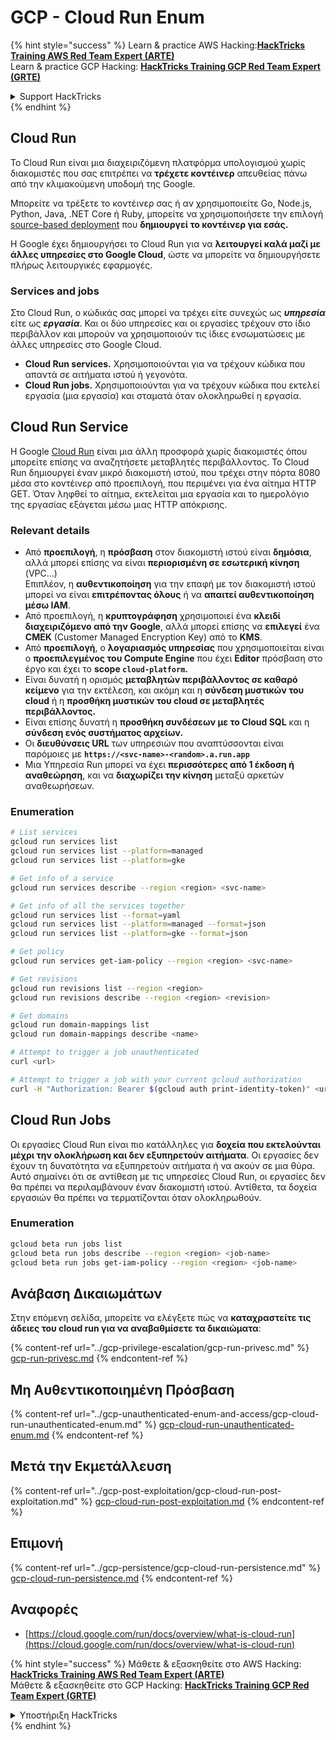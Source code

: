 # GCP - Cloud Run Enum

{% hint style="success" %}
Learn & practice AWS Hacking:<img src="../../../.gitbook/assets/image (1) (1) (1).png" alt="" data-size="line">[**HackTricks Training AWS Red Team Expert (ARTE)**](https://training.hacktricks.xyz/courses/arte)<img src="../../../.gitbook/assets/image (1) (1) (1).png" alt="" data-size="line">\
Learn & practice GCP Hacking: <img src="../../../.gitbook/assets/image (2).png" alt="" data-size="line">[**HackTricks Training GCP Red Team Expert (GRTE)**<img src="../../../.gitbook/assets/image (2).png" alt="" data-size="line">](https://training.hacktricks.xyz/courses/grte)

<details>

<summary>Support HackTricks</summary>

* Check the [**subscription plans**](https://github.com/sponsors/carlospolop)!
* **Join the** 💬 [**Discord group**](https://discord.gg/hRep4RUj7f) or the [**telegram group**](https://t.me/peass) or **follow** us on **Twitter** 🐦 [**@hacktricks\_live**](https://twitter.com/hacktricks_live)**.**
* **Share hacking tricks by submitting PRs to the** [**HackTricks**](https://github.com/carlospolop/hacktricks) and [**HackTricks Cloud**](https://github.com/carlospolop/hacktricks-cloud) github repos.

</details>
{% endhint %}

## Cloud Run <a href="#reviewing-cloud-run-configurations" id="reviewing-cloud-run-configurations"></a>

Το Cloud Run είναι μια διαχειριζόμενη πλατφόρμα υπολογισμού χωρίς διακομιστές που σας επιτρέπει να **τρέχετε κοντέινερ** απευθείας πάνω από την κλιμακούμενη υποδομή της Google.

Μπορείτε να τρέξετε το κοντέινερ σας ή αν χρησιμοποιείτε Go, Node.js, Python, Java, .NET Core ή Ruby, μπορείτε να χρησιμοποιήσετε την επιλογή [source-based deployment](https://cloud.google.com/run/docs/deploying-source-code) που **δημιουργεί το κοντέινερ για εσάς.**

Η Google έχει δημιουργήσει το Cloud Run για να **λειτουργεί καλά μαζί με άλλες υπηρεσίες στο Google Cloud**, ώστε να μπορείτε να δημιουργήσετε πλήρως λειτουργικές εφαρμογές.

### Services and jobs <a href="#services-and-jobs" id="services-and-jobs"></a>

Στο Cloud Run, ο κώδικάς σας μπορεί να τρέχει είτε συνεχώς ως _**υπηρεσία**_ είτε ως _**εργασία**_. Και οι δύο υπηρεσίες και οι εργασίες τρέχουν στο ίδιο περιβάλλον και μπορούν να χρησιμοποιούν τις ίδιες ενσωματώσεις με άλλες υπηρεσίες στο Google Cloud.

* **Cloud Run services.** Χρησιμοποιούνται για να τρέχουν κώδικα που απαντά σε αιτήματα ιστού ή γεγονότα.
* **Cloud Run jobs.** Χρησιμοποιούνται για να τρέχουν κώδικα που εκτελεί εργασία (μια εργασία) και σταματά όταν ολοκληρωθεί η εργασία.

## Cloud Run Service

Η Google [Cloud Run](https://cloud.google.com/run) είναι μια άλλη προσφορά χωρίς διακομιστές όπου μπορείτε επίσης να αναζητήσετε μεταβλητές περιβάλλοντος. Το Cloud Run δημιουργεί έναν μικρό διακομιστή ιστού, που τρέχει στην πόρτα 8080 μέσα στο κοντέινερ από προεπιλογή, που περιμένει για ένα αίτημα HTTP GET. Όταν ληφθεί το αίτημα, εκτελείται μια εργασία και το ημερολόγιο της εργασίας εξάγεται μέσω μιας HTTP απόκρισης.

### Relevant details

* Από **προεπιλογή**, η **πρόσβαση** στον διακομιστή ιστού είναι **δημόσια**, αλλά μπορεί επίσης να είναι **περιορισμένη σε εσωτερική κίνηση** (VPC...)\
Επιπλέον, η **αυθεντικοποίηση** για την επαφή με τον διακομιστή ιστού μπορεί να είναι **επιτρέποντας όλους** ή να **απαιτεί αυθεντικοποίηση μέσω IAM**.
* Από προεπιλογή, η **κρυπτογράφηση** χρησιμοποιεί ένα **κλειδί διαχειριζόμενο από την Google**, αλλά μπορεί επίσης να **επιλεγεί** ένα **CMEK** (Customer Managed Encryption Key) από το **KMS**.
* Από **προεπιλογή**, ο **λογαριασμός υπηρεσίας** που χρησιμοποιείται είναι ο **προεπιλεγμένος του Compute Engine** που έχει **Editor** πρόσβαση στο έργο και έχει το **scope `cloud-platform`.**
* Είναι δυνατή η ορισμός **μεταβλητών περιβάλλοντος σε καθαρό κείμενο** για την εκτέλεση, και ακόμη και η **σύνδεση μυστικών του cloud** ή η **προσθήκη μυστικών του cloud σε μεταβλητές περιβάλλοντος.**
* Είναι επίσης δυνατή η **προσθήκη συνδέσεων με το Cloud SQL** και η **σύνδεση ενός συστήματος αρχείων.**
* Οι **διευθύνσεις URL** των υπηρεσιών που αναπτύσσονται είναι παρόμοιες με **`https://<svc-name>-<random>.a.run.app`**
* Μια Υπηρεσία Run μπορεί να έχει **περισσότερες από 1 έκδοση ή αναθεώρηση**, και να **διαχωρίζει την κίνηση** μεταξύ αρκετών αναθεωρήσεων.

### Enumeration
```bash
# List services
gcloud run services list
gcloud run services list --platform=managed
gcloud run services list --platform=gke

# Get info of a service
gcloud run services describe --region <region> <svc-name>

# Get info of all the services together
gcloud run services list --format=yaml
gcloud run services list --platform=managed --format=json
gcloud run services list --platform=gke --format=json

# Get policy
gcloud run services get-iam-policy --region <region> <svc-name>

# Get revisions
gcloud run revisions list --region <region>
gcloud run revisions describe --region <region> <revision>

# Get domains
gcloud run domain-mappings list
gcloud run domain-mappings describe <name>

# Attempt to trigger a job unauthenticated
curl <url>

# Attempt to trigger a job with your current gcloud authorization
curl -H "Authorization: Bearer $(gcloud auth print-identity-token)" <url>
```
## Cloud Run Jobs

Οι εργασίες Cloud Run είναι πιο κατάλληλες για **δοχεία που εκτελούνται μέχρι την ολοκλήρωση και δεν εξυπηρετούν αιτήματα**. Οι εργασίες δεν έχουν τη δυνατότητα να εξυπηρετούν αιτήματα ή να ακούν σε μια θύρα. Αυτό σημαίνει ότι σε αντίθεση με τις υπηρεσίες Cloud Run, οι εργασίες δεν θα πρέπει να περιλαμβάνουν έναν διακομιστή ιστού. Αντίθετα, τα δοχεία εργασιών θα πρέπει να τερματίζονται όταν ολοκληρωθούν.

### Enumeration
```bash
gcloud beta run jobs list
gcloud beta run jobs describe --region <region> <job-name>
gcloud beta run jobs get-iam-policy --region <region> <job-name>
```
## Ανάβαση Δικαιωμάτων

Στην επόμενη σελίδα, μπορείτε να ελέγξετε πώς να **καταχραστείτε τις άδειες του cloud run για να αναβαθμίσετε τα δικαιώματα**:

{% content-ref url="../gcp-privilege-escalation/gcp-run-privesc.md" %}
[gcp-run-privesc.md](../gcp-privilege-escalation/gcp-run-privesc.md)
{% endcontent-ref %}

## Μη Αυθεντικοποιημένη Πρόσβαση

{% content-ref url="../gcp-unauthenticated-enum-and-access/gcp-cloud-run-unauthenticated-enum.md" %}
[gcp-cloud-run-unauthenticated-enum.md](../gcp-unauthenticated-enum-and-access/gcp-cloud-run-unauthenticated-enum.md)
{% endcontent-ref %}

## Μετά την Εκμετάλλευση

{% content-ref url="../gcp-post-exploitation/gcp-cloud-run-post-exploitation.md" %}
[gcp-cloud-run-post-exploitation.md](../gcp-post-exploitation/gcp-cloud-run-post-exploitation.md)
{% endcontent-ref %}

## Επιμονή

{% content-ref url="../gcp-persistence/gcp-cloud-run-persistence.md" %}
[gcp-cloud-run-persistence.md](../gcp-persistence/gcp-cloud-run-persistence.md)
{% endcontent-ref %}

## Αναφορές

* [https://cloud.google.com/run/docs/overview/what-is-cloud-run](https://cloud.google.com/run/docs/overview/what-is-cloud-run)

{% hint style="success" %}
Μάθετε & εξασκηθείτε στο AWS Hacking:<img src="../../../.gitbook/assets/image (1) (1) (1).png" alt="" data-size="line">[**HackTricks Training AWS Red Team Expert (ARTE)**](https://training.hacktricks.xyz/courses/arte)<img src="../../../.gitbook/assets/image (1) (1) (1).png" alt="" data-size="line">\
Μάθετε & εξασκηθείτε στο GCP Hacking: <img src="../../../.gitbook/assets/image (2).png" alt="" data-size="line">[**HackTricks Training GCP Red Team Expert (GRTE)**<img src="../../../.gitbook/assets/image (2).png" alt="" data-size="line">](https://training.hacktricks.xyz/courses/grte)

<details>

<summary>Υποστήριξη HackTricks</summary>

* Ελέγξτε τα [**σχέδια συνδρομής**](https://github.com/sponsors/carlospolop)!
* **Εγγραφείτε στην** 💬 [**ομάδα Discord**](https://discord.gg/hRep4RUj7f) ή στην [**ομάδα telegram**](https://t.me/peass) ή **ακολουθήστε** μας στο **Twitter** 🐦 [**@hacktricks\_live**](https://twitter.com/hacktricks_live)**.**
* **Μοιραστείτε κόλπα hacking υποβάλλοντας PRs στα** [**HackTricks**](https://github.com/carlospolop/hacktricks) και [**HackTricks Cloud**](https://github.com/carlospolop/hacktricks-cloud) github repos.

</details>
{% endhint %}
